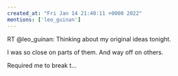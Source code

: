 ```yaml
---
created_at: "Fri Jan 14 21:40:11 +0000 2022"
mentions: ['leo_guinan']
---
```


RT @leo_guinan: Thinking about my original ideas tonight. 

I was so close on parts of them. And way off on others.

Required me to break t…